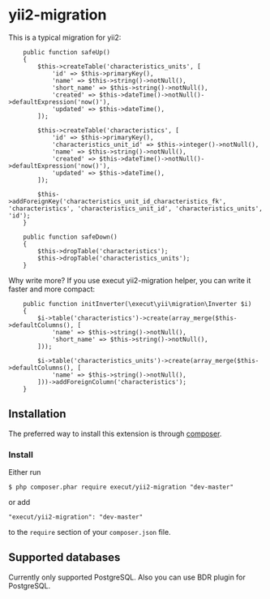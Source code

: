 # yii2-migration
This is a typical migration for yii2:
```
    public function safeUp()
    {
        $this->createTable('characteristics_units', [
            'id' => $this->primaryKey(),
            'name' => $this->string()->notNull(),
            'short_name' => $this->string()->notNull(),
            'created' => $this->dateTime()->notNull()->defaultExpression('now()'),
            'updated' => $this->dateTime(),
        ]);

        $this->createTable('characteristics', [
            'id' => $this->primaryKey(),
            'characteristics_unit_id' => $this->integer()->notNull(),
            'name' => $this->string()->notNull(),
            'created' => $this->dateTime()->notNull()->defaultExpression('now()'),
            'updated' => $this->dateTime(),
        ]);

        $this->addForeignKey('characteristics_unit_id_characteristics_fk', 'characteristics', 'characteristics_unit_id', 'characteristics_units', 'id');
    }

    public function safeDown()
    {
        $this->dropTable('characteristics');
        $this->dropTable('characteristics_units');
    }
```
Why write more? If you use execut yii2-migration helper, you can write it faster and more compact:
```
    public function initInverter(\execut\yii\migration\Inverter $i)
    {
        $i->table('characteristics')->create(array_merge($this->defaultColumns(), [
            'name' => $this->string()->notNull(),
            'short_name' => $this->string()->notNull(),
        ]));

        $i->table('characteristics_units')->create(array_merge($this->defaultColumns(), [
            'name' => $this->string()->notNull(),
        ]))->addForeignColumn('characteristics');
    }
```
## Installation

The preferred way to install this extension is through [composer](http://getcomposer.org/download/).

### Install

Either run

```
$ php composer.phar require execut/yii2-migration "dev-master"
```

or add

```
"execut/yii2-migration": "dev-master"
```

to the ```require``` section of your `composer.json` file.

## Supported databases
Currently only supported PostgreSQL. Also you can use BDR plugin for PostgreSQL.
